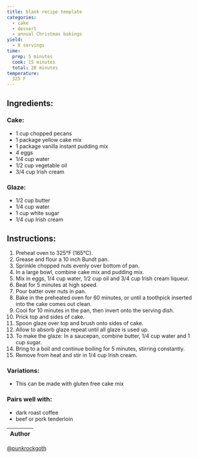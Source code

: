 ```yaml
---
title: blank recipe template
categories:
  - cake
  - dessert
  - annual Christmas bakings
yield:
  - 8 servings
time:  
  prep: 5 minutes
  cook: 15 minutes
  total: 20 minutes
temperature:
  325 F
---
```


## Ingredients:
### Cake:
* 1 cup chopped pecans
* 1 package yellow cake mix
* 1 package vanilla instant pudding mix
* 4 eggs
* 1/4 cup water
* 1/2 cup vegetable oil
* 3/4 cup Irish cream

### Glaze:
* 1/2 cup butter
* 1/4 cup water
* 1 cup white sugar
* 1/4 cup Irish cream
 
## Instructions:
1. Preheat oven to 325°F (165°C).
2. Grease and flour a 10 inch Bundt pan.
3. Sprinkle chopped nuts evenly over bottom of pan.
4. In a large bowl, combine cake mix and pudding mix.
5. Mix in eggs, 1/4 cup water, 1/2 cup oil and 3/4 cup Irish cream liqueur.
6. Beat for 5 minutes at high speed.
7. Pour batter over nuts in pan.
8. Bake in the preheated oven for 60 minutes, or until a toothpick inserted into the cake comes out clean.
9. Cool for 10 minutes in the pan, then invert onto the serving dish.
10. Prick top and sides of cake.
11. Spoon glaze over top and brush onto sides of cake.
12. Allow to absorb glaze repeat until all glaze is used up.
13. To make the glaze: In a saucepan, combine butter, 1/4 cup water and 1 cup sugar.
14. Bring to a boil and continue boiling for 5 minutes, stirring constantly.
15. Remove from heat and stir in 1/4 cup Irish cream.


### Variations:
* This can be made with gluten free cake mix

### Pairs well with:
* dark roast coffee
* beef or pork tenderloin

Author |
------ |
[@punkrockgoth](https://github.com/punkrockgoth)
